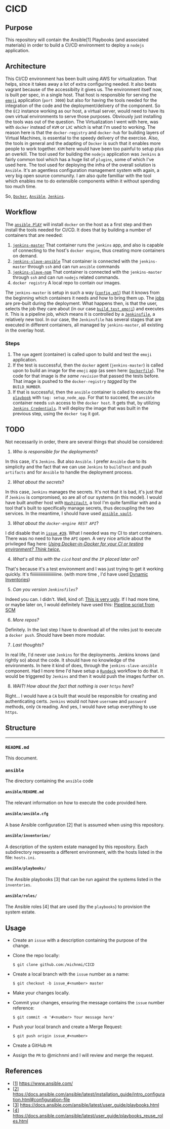 # CICD

## Purpose
This repository will contain the Ansible[1] Playbooks (and associated
materials) in order to build a CI/CD environment to deploy a `nodejs` application.

## Architecture
This CI/CD environment has been built using AWS for virtualization. That helps, since it takes away a lot of extra configuring needed. It also beats vagrant because of the accessibilty it gives us. The environment itself now, is built per spec, in a single host. That host is responsible for serving the [`emoji`](https://github.com/ahfarmer/emoji-search) application (`port 3000`) but also for having the tools needed for the integration of the code and the deployment/delivery of  the component. 
So the `EC2` instance working as our host, a virtual server, would need to have its own virtual environments to serve those purposes. Obviously just installing the tools was out of the question. 
The Virtualization I went with here, was with `docker` instead of `KVM` or `LXC` which is what I'm used to working. The reason here is that the `docker-registry` and `docker-hub` for building layers of Virtual Machines, is essential to the speedy delivery of the exercise. Also, the tools in general and the adapting of `Docker` is such that it enables more people to work together. `KVM` here would have been too painful to setup plus an overkill. 
The tool used for building the `nodejs` application was `Jenkins` a fairly common tool which has a huge list of `plugins`, some of which I've used here. 
The tool used for deploying the infra of the overall solution is `Ansible`. It's an agentless configuration management system with again, a very big open source community. I am also quite familliar with the tool which enables me to do extensible components within it without spending too much time. 

So, [`Docker`](https://www.docker.com/), [`Ansible`](https://www.ansible.com/), [`Jenkins`](https://jenkins.io/). 

## Workflow
The [`ansible PlAY`](https://github.com/michnmi/CICD/blob/master/ansible/playbooks/setup_environment.yml) will install `docker` on the host as a first step and then install the tools needed for CI/CD. It does that by building a number of containers that are needed: 
1. [`jenkins-master`](https://github.com/michnmi/CICD/blob/master/ansible/roles/services/docker_CICD/files/Dockerfiles/jenkins-master/Dockerfile)
That container runs the `jenkins` app, and also is capable of connecting to the host's `docker engine`, thus creating more containers on demand. 
2. [`jenkins-slave-ansible`](https://github.com/michnmi/CICD/blob/master/ansible/roles/services/docker_CICD/files/Dockerfiles/jenkins-slave-ansible/Dockerfile)
That container is connected with the `jenkins-master` through `ssh` and can run `ansible` commands
3. [`jenkins-slave-npm`](https://github.com/michnmi/CICD/blob/master/ansible/roles/services/docker_CICD/files/Dockerfiles/jenkins-slave-npm/Dockerfile)
That container is connected with the `jenkins-master` through `ssh` and can run `nodejs` related commands. 
4. `docker registry`
A local repo to contain our images. 

The `jenkins-master` is setup in such a way ([`config.xml`](https://github.com/michnmi/CICD/blob/master/ansible/roles/services/docker_CICD/templates/jenkins-master/config.xml.j2)) that it knows from the beginning which containers it needs and how to bring them up. 
The [jobs](https://github.com/michnmi/CICD/tree/master/ansible/roles/services/docker_CICD/files/jenkins_master/jobs) are pre-built during the deployment. 
What happens then, is that the user, selects the job they care about (in our case [`build_test_emoji`](https://github.com/michnmi/CICD/tree/master/ansible/roles/services/docker_CICD/files/jenkins_master/jobs/build_test_emoji)) and executes it. This is a pipeline job, which means it is controlled by a [`Jenkinsfile`](https://jenkins.io/doc/book/pipeline/jenkinsfile/), a relatively new tool. In our case, the `Jenkinsfile` has several stages that are executed in different containers, all managed by `jenkins-master`, all existing in the overlay host. 

### Steps

1. The `npm` agent (container) is called upon to build and test the `emoji` application. 
2. If the test is successful, then the `docker` agent (`jenkins-master`) is called upon to build an image for the `emoji` app (as seen here: [`Dockerfile`](https://github.com/michnmi/CICD/blob/master/ansible/roles/services/docker_CICD/files/jenkins_master/jobs/build_test_emoji/Dockerfile)). The code for that image is *the same `revision`* that passed the tests before. That image is pushed to the `docker-registry` _tagged_ by the `BUILD_NUMBER`. 
3. If that is successful, then the `ansible` container is called to execute the [`playbook`](https://github.com/michnmi/CICD/blob/master/ansible/playbooks/setup_environment.yml) with `tag: setup_node_app`. For that to succeed, the `ansible` container needs `ssh` access to the `docker host`. It gets that, by utilizing [`Jenkins Credentials`](https://jenkins.io/doc/book/using/using-credentials/). It will deploy the image that was built in the previous step, using the `docker tag` it got. 

## TODO
Not necessarily in order, there are several things that should be considered: 
1. _Who is responsible for the deployments_? 

In this case, it's `Jenkins`. But also `Ansible`. I prefer `Ansible` due to its simplicity and the fact that we can use `Jenkins` to `build`/`test` and push `artifacts` and for `Ansible` to handle the deployment process.  

2. _What about the secrets_? 

In this case, `Jenkins` manages the secrets. It's not that it is bad, it's just that if `Jenkins` is compromised, so are all of our systems (in this model). I would have built another host with [`HashiVault`](https://www.vaultproject.io/), a tool I'm quite familliar with and a tool that's built to specifically manage secrets, thus decoupling the two services. 
In the meantime, I should have used [`ansible vault`](https://docs.ansible.com/ansible/latest/user_guide/vault.html). 

3. _What about the `docker-engine REST API`_? 

I did disable that in [`issue #39`](https://github.com/michnmi/CICD/issues/39). What I needed was my CI to start containers. There was no need to have the `API` open. A very nice article about the privileged flag here: _[Using Docker-in-Docker for your CI or testing environment? Think twice.](http://jpetazzo.github.io/2015/09/03/do-not-use-docker-in-docker-for-ci/)_

4. _What's all this with the `cicd` host and the `IP` placed later on_?

That's because it's a test environment and I was just trying to get it working quickly. It's fiiiiiiiiiiiiiiiiiiiiiiine.  (with more time , I'd have used [Dynamic Inventories](https://docs.ansible.com/ansible/latest/user_guide/intro_dynamic_inventory.html))

5. _Can you version `Jenkinsfiles`?_

Indeed you can. I didn't. Well, kind of: [This is very ugly](https://github.com/michnmi/CICD/blob/master/ansible/roles/services/docker_CICD/files/jenkins_master/jobs/build_test_emoji/config.xml#L29). If I had more time, or maybe later on, I would definitely have used this: [Pipeline script from SCM](https://jenkins.io/doc/book/pipeline/getting-started/#defining-a-pipeline-in-scm)

6. _More repos?_

Definitely. In the last step I have to download all of the roles just to execute a `docker push`. Should have been more modular. 

7. _Last thoughts?_

In real life, I'd never use `Jenkins` for the deployments. Jenkins knows (and rightly so) about the code. It should have no knowledge of the environments. In here it kind of does, through the `jenkins-slave-ansible` component. Had I more time I'd have setup a [`Rundeck`](https://www.rundeck.com/) workflow to do that. It would be triggered by `Jenkins` and then it would push the images further on. 

8. _WAIT! How about the fact that nothing is over `https` here_?

Right... I would have a `CA` built that would be responsible for creating and authenticating certs. `Jenkins` would not have `username` and `password` methods, only `CN` reading. And yes, I would have setup everything to use `https`. 

## Structure
___
### `README.md`
This document.

### `ansible`
The directory containing the `ansible` code

#### `ansible/README.md`
The relevant information on how to execute the code provided here. 

#### `ansible/ansible.cfg`
A base Ansible configuration [2] that is assumed when using this
repository.

#### `ansible/inventories/`
A description of the system estate managed by this repository. Each
subdirectory represents a different environment, with the hosts listed in the
file: `hosts.ini`.

#### `ansible/playbooks/`
The Ansible playbooks [3] that can be run against the systems listed in the
`inventories`.

#### `ansible/roles/`
The Ansible roles [4] that are used (by the `playbooks`) to provision the
system estate.

## Usage
- Create an `issue` with a description containing the purpose of the change.

- Clone the repo locally:

    ```
    $ git clone github.com:/michnmi/CICD
    ```

- Create a local branch with the `issue` number as a name:

    ```
    $ git checkout -b issue_#<number> master
    ```

- Make your changes locally.

- Commit your changes, ensuring the message contains the `issue` number reference:

    ```
    $ git commit -m '#<number> Your message here'
    ```

- Push your local branch and create a Merge Request:

    ```
    $ git push origin issue_#<number>
    ```

- Create a GitHub `PR`

- Assign the `PR` to @michnmi and I will review and merge the request.

## References
 - [[1](https://www.ansible.com/)] https://www.ansible.com/
 - [[2](https://docs.ansible.com/ansible/latest/installation_guide/intro_configuration.html#configuration-file)] https://docs.ansible.com/ansible/latest/installation_guide/intro_configuration.html#configuration-file
 - [[3](https://docs.ansible.com/ansible/latest/user_guide/playbooks.html)] https://docs.ansible.com/ansible/latest/user_guide/playbooks.html
 - [[4](https://docs.ansible.com/ansible/latest/user_guide/playbooks_reuse_roles.html)] https://docs.ansible.com/ansible/latest/user_guide/playbooks_reuse_roles.html
